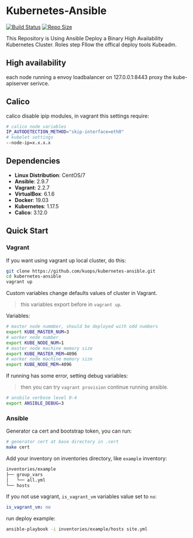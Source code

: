 # Kubernetes-Ansible

[![Build Status](https://travis-ci.com/kuops/kubernetes-ansible.svg?branch=master)](https://travis-ci.com/kuops/kubernetes-ansible)
[![Repo Size](https://img.shields.io/github/repo-size/kuops/kubernetes-ansible)](https://github.com/kuops/kubernetes-ansible)

<!-- markdownlint-disable MD013 -->
This Repository is Using Ansible Deploy a Binary High Availability Kubernetes Cluster. Roles step Fllow the offical deploy tools Kubeadm.

## High availability

each node running a envoy loadbalancer on 127.0.0.1:8443 proxy the kube-apiserver serivce.

## Calico

calico disable ipip modules, in vagrant this settings require:

```bash
# calico node variables
IP_AUTODETECTION_METHOD="skip-interface=eth0"
# kubelet settings
--node-ip=x.x.x.x
```

## Dependencies

- **Linux Distribution**: CentOS/7
- **Ansible**: 2.9.7
- **Vagrant**: 2.2.7
- **VirtualBox**: 6.1.6
- **Docker**: 19.03
- **Kubernetes**: 1.17.5
- **Calico**: 3.12.0

## Quick Start

### Vagrant

If you want using vagrant up local cluster, do this:

```bash
git clone https://github.com/kuops/kubernetes-ansible.git
cd kubernetes-ansible
vagrant up
```

Custom variables change defaults values of cluster in Vagrant.

> this variables export before in `vagrant up`.

Variables:

```bash
# master node nummber, should be deployed with odd numbers
export KUBE_MASTER_NUM=3
# worker node number
export KUBE_NODE_NUM=1
# master node machine memory size
export KUBE_MASTER_MEM=4096
# worker node machine memory size
export KUBE_NODE_MEM=4096
```

If running has some error, setting debug variables:

> then you can try `vagrant provision` continue running ansible.

```bash
# ansbile verbose level 0-4
export ANSIBLE_DEBUG=3
```

### Ansible

Generator ca cert and bootstrap token, you can run:

```bash
# generator cert at base directory in .cert
make cert
```

Add your inventory on inventories directory, like `example` inventory:

```bash
inventories/example
├── group_vars
│   └── all.yml
└── hosts
```

If you not use vagrant, `is_vagrant_vm` variables value set to `no`:

```yaml
is_vagrant_vm: no
```

run deploy example:

```bash
ansible-playbook -i inventories/example/hosts site.yml
```
